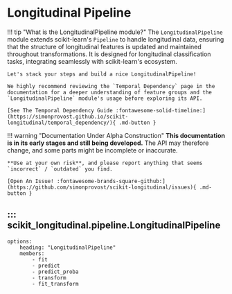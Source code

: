 # Longitudinal Pipeline

!!! tip "What is the LongitudinalPipeline module?"
    The `LongitudinalPipeline` module extends scikit-learn's `Pipeline` to handle longitudinal data, ensuring that
    the structure of longitudinal features is updated and maintained throughout transformations. 
    It is designed for longitudinal classification tasks, integrating seamlessly with scikit-learn's ecosystem.

    Let's stack your steps and build a nice LongitudinalPipeline!

    We highly recommend reviewing the `Temporal Dependency` page in the documentation for a deeper understanding of feature groups and the `LongitudinalPipeline` module's usage before exploring its API.

    [See The Temporal Dependency Guide :fontawesome-solid-timeline:](https://simonprovost.github.io/scikit-longitudinal/temporal_dependency/){ .md-button }

!!! warning "Documentation Under Alpha Construction"
    **This documentation is in its early stages and still being developed.** The API may therefore change, and some parts might be incomplete or inaccurate.

    **Use at your own risk**, and please report anything that seems `incorrect` / `outdated` you find.

    [Open An Issue! :fontawesome-brands-square-github:](https://github.com/simonprovost/scikit-longitudinal/issues){ .md-button }

## ::: scikit_longitudinal.pipeline.LongitudinalPipeline
    options:
        heading: "LongitudinalPipeline"
        members:
            - fit
            - predict
            - predict_proba
            - transform
            - fit_transform
